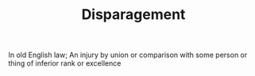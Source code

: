 ---
title: Disparagement
letter: D
permalink: "/definitions/bld-disparagement.html"
body: In old English law; An injury by union or comparison with some person or thing
  of inferior rank or excellence
published_at: '2018-07-07'
source: Black's Law Dictionary 2nd Ed (1910)
layout: post
---